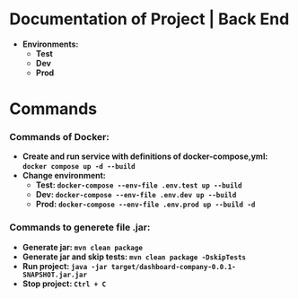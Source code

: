 # Documentation of Project | Back End

- **Environments:**
  - **Test**
  - **Dev**
  - **Prod**

# Commands
### Commands of Docker:
- **Create and run service with definitions of docker-compose,yml: ` docker compose up -d --build `**
- **Change environment:**
  - **Test: ` docker-compose --env-file .env.test up --build `**
  - **Dev: ` docker-compose --env-file .env.dev up --build `**
  - **Prod: ` docker-compose --env-file .env.prod up --build -d `** 

### Commands to generete file .jar:
- **Generate jar: ` mvn clean package `**
- **Generate jar and skip tests: ` mvn clean package -DskipTests `**
- **Run project: ` java -jar target/dashboard-company-0.0.1-SNAPSHOT.jar.jar `**
- **Stop project: ` Ctrl + C `**
